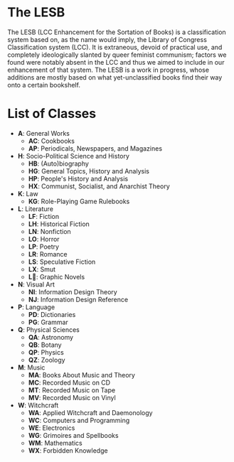 # The LESB
The LESB (LCC Enhancement for the Sortation of Books) is 
a classification system based on, as the name would imply, the Library of Congress 
Classification system (LCC). It is extraneous, devoid of practical use, and completely 
ideologically slanted by queer feminist communism; factors we found were notably absent 
in the LCC and thus we aimed to include in our enhancement of that system. The LESB is 
a work in progress, whose additions are mostly based on what yet-unclassified books 
find their way onto a certain bookshelf.

# List of Classes

- **A**: General Works
  - **AC**: Cookbooks
  - **AP**: Periodicals, Newspapers, and Magazines
- **H**: Socio-Political Science and History
  - **HB**: (Auto)biography
  - **HG**: General Topics, History and Analysis
  - **HP**: People's History and Analysis
  - **HX**: Communist, Socialist, and Anarchist Theory
- **K**: Law
  - **KG**: Role-Playing Game Rulebooks
- **L**: Literature
  - **LF**: Fiction
  - **LH**: Historical Fiction
  - **LN**: Nonfiction
  - **LO**: Horror
  - **LP**: Poetry
  - **LR**: Romance
  - **LS**: Speculative Fiction
  - **LX**: Smut
  - **L📖**: Graphic Novels
- **N**: Visual Art
  - **NI**: Information Design Theory
  - **NJ**: Information Design Reference
- **P**: Language
  - **PD**: Dictionaries
  - **PG**: Grammar
- **Q**: Physical Sciences
  - **QA**: Astronomy
  - **QB**: Botany
  - **QP**: Physics
  - **QZ**: Zoology
- **M**: Music
  - **MA**: Books About Music and Theory
  - **MC**: Recorded Music on CD
  - **MT**: Recorded Music on Tape
  - **MV**: Recorded Music on Vinyl
- **W**: Witchcraft
  - **WA**: Applied Witchcraft and Daemonology
  - **WC**: Computers and Programming
  - **WE**: Electronics
  - **WG**: Grimoires and Spellbooks
  - **WM**: Mathematics
  - **WX**: Forbidden Knowledge
